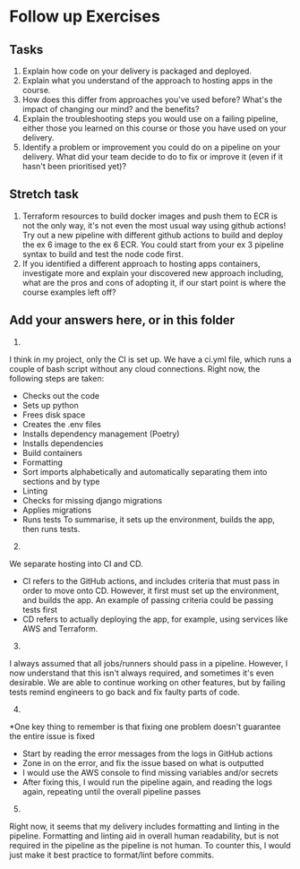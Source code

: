 # Follow up Exercises

## Tasks

1. Explain how code on your delivery is packaged and deployed.
2. Explain what you understand of the approach to hosting apps in the course.
3. How does this differ from approaches you've used before? What's the impact of changing our mind? and the benefits?
4. Explain the troubleshooting steps you would use on a failing pipeline, either those you learned on this course or those you have used on your delivery.
5. Identify a problem or improvement you could do on a pipeline on your delivery. What did your team decide to do to fix or improve it (even if it hasn't been prioritised yet)?

## Stretch task
1. Terraform resources to build docker images and push them to ECR is not the only way, it's not even the most usual way using github actions! Try out a new pipeline with different github actions to build and deploy the ex 6 image to the ex 6 ECR. You could start from your ex 3 pipeline syntax to build and test the node code first.
2. If you identified a different approach to hosting apps containers, investigate more and explain your discovered new approach including, what are the pros and cons of adopting it, if our start point is where the course examples left off?


## Add your answers here, or in this folder
1.
I think in my project, only the CI is set up. We have a ci.yml file, which runs a couple of bash script without any cloud connections. Right now, the following steps are taken:
- Checks out the code
- Sets up python
- Frees disk space
- Creates the .env files
- Installs dependency management (Poetry)
- Installs dependencies
- Build containers
- Formatting
- Sort imports alphabetically and automatically separating them into sections and by type
- Linting
- Checks for missing django migrations
- Applies migrations
- Runs tests
To summarise, it sets up the environment, builds the app, then runs tests.

2.
We separate hosting into CI and CD.
- CI refers to the GitHub actions, and includes criteria that must pass in order to move onto CD. However, it first must set up the environment, and builds the app. An example of passing criteria could be passing tests first
- CD refers to actually deploying the app, for example, using services like AWS and Terraform.

3.
I always assumed that all jobs/runners should pass in a pipeline. However, I now understand that this isn't always required, and sometimes it's even desirable. We are able to continue working on other features, but by failing tests remind engineers to go back and fix faulty parts of code.

4.
*One key thing to remember is that fixing one problem doesn't guarantee the entire issue is fixed
- Start by reading the error messages from the logs in GitHub actions
- Zone in on the error, and fix the issue based on what is outputted
- I would use the AWS console to find missing variables and/or secrets
- After fixing this, I would run the pipeline again, and reading the logs again, repeating until the overall pipeline passes

5.
Right now, it seems that my delivery includes formatting and linting in the pipeline. Formatting and linting aid in overall human readability, but is not required in the pipeline as the pipeline is not human. To counter this, I would just make it best practice to format/lint before commits. 
